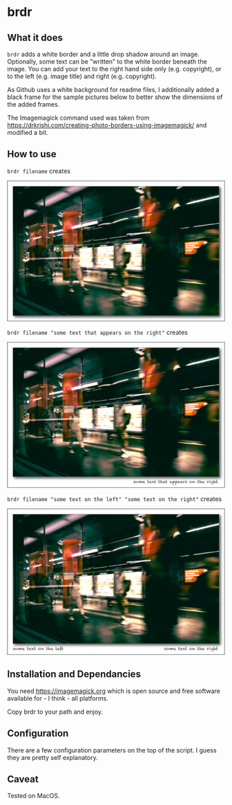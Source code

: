 # brdr

## What it does

`brdr` adds a white border and a little drop shadow around an image. Optionally, some text can be "written" to the white border beneath the image. You can add your text to the right hand side only (e.g. copyright), or to the left (e.g. image title) and right (e.g. copyright).

As Github uses a white background for readme files, I additionally added a black frame for the sample pictures below to better show the dimensions of the added frames.

The Imagemagick command used was taken from https://drkrishi.com/creating-photo-borders-using-imagemagick/ and modified a bit.

## How to use

`brdr filename` creates

<p align="center"><img src="border only.jpg?raw=true"></p>

`brdr filename "some text that appears on the right"` creates

<p align="center"><img src="text on the right.jpg?raw=true"></p>

`brdr filename "some text on the left" "some text on the right"` creates

<p align="center"><img src="text left and right.jpg?raw=true"></p>

## Installation and Dependancies

You need https://imagemagick.org which is open source and free software available for - I think - all platforms.

Copy brdr to your path and enjoy.

## Configuration

There are a few configuration parameters on the top of the script. I guess they are pretty self explanatory.

## Caveat

Tested on MacOS.
